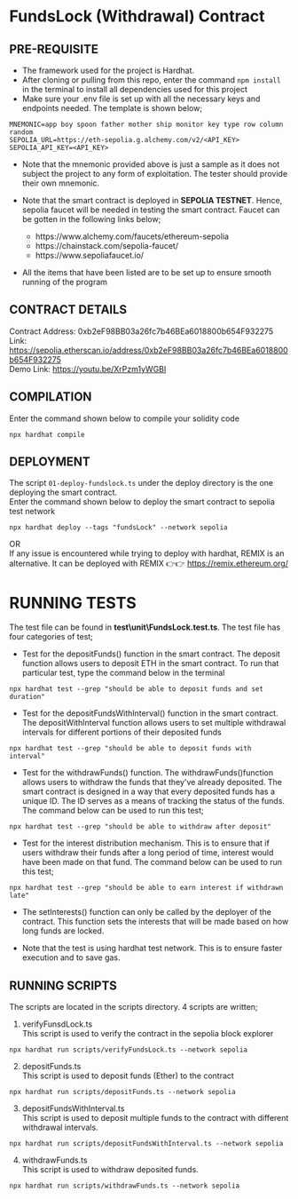 # FundsLock (Withdrawal) Contract

## PRE-REQUISITE

- The framework used for the project is Hardhat.
- After cloning or pulling from this repo, enter the command `npm install ` in the terminal to install all dependencies used for this project
- Make sure your .env file is set up with all the necessary keys and endpoints needed. The template is shown below;

```
MNEMONIC=app boy spoon father mother ship monitor key type row column random
SEPOLIA_URL=https://eth-sepolia.g.alchemy.com/v2/<API_KEY>
SEPOLIA_API_KEY=<API_KEY>
```

- Note that the mnemonic provided above is just a sample as it does not subject the project to any form of exploitation. The tester should provide their own mnemonic.
- Note that the smart contract is deployed in **SEPOLIA TESTNET**. Hence, sepolia faucet will be needed in testing the smart contract. Faucet can be gotten in the following links below;
    <ul>
    <li>https://www.alchemy.com/faucets/ethereum-sepolia</li>
    <li>https://chainstack.com/sepolia-faucet/</li>
    <li>https://www.sepoliafaucet.io/</li>
    </ul>

- All the items that have been listed are to be set up to ensure smooth running of the program

## CONTRACT DETAILS

Contract Address: 0xb2eF98BB03a26fc7b46BEa6018800b654F932275<br/>
Link: https://sepolia.etherscan.io/address/0xb2eF98BB03a26fc7b46BEa6018800b654F932275<br/>
Demo Link: https://youtu.be/XrPzm1yWGBI

## COMPILATION

Enter the command shown below to compile your solidity code

```
npx hardhat compile
```

## DEPLOYMENT

The script `01-deploy-fundslock.ts` under the deploy directory is the one deploying the smart contract.<br/>
Enter the command shown below to deploy the smart contract to sepolia test network

```
npx hardhat deploy --tags "fundsLock" --network sepolia
```

OR<br/>
If any issue is encountered while trying to deploy with hardhat, REMIX is an alternative. It can be deployed with REMIX 👉👉 https://remix.ethereum.org/

# RUNNING TESTS

The test file can be found in **test\unit\FundsLock.test.ts**. The test file has four categories of test;

- Test for the depositFunds() function in the smart contract. The deposit function allows users to deposit ETH in the smart contract. To run that particular test, type the command below in the terminal

```
npx hardhat test --grep "should be able to deposit funds and set duration"
```

- Test for the depositFundsWithInterval() function in the smart contract. The depositWithInterval function allows users to set multiple withdrawal intervals for different portions of their deposited funds

```
npx hardhat test --grep "should be able to deposit funds with interval"
```

- Test for the withdrawFunds() function. The withdrawFunds()function allows users to withdraw the funds that they've already deposited. The smart contract is designed in a way that every deposited funds has a unique ID. The ID serves as a means of tracking the status of the funds. The command below can be used to run this test;

```
npx hardhat test --grep "should be able to withdraw after deposit"
```

- Test for the interest distribution mechanism. This is to ensure that if users withdraw their funds after a long period of time, interest would have been made on that fund. The command below can be used to run this test;

```
npx hardhat test --grep "should be able to earn interest if withdrawn late"
```

- The setInterests() function can only be called by the deployer of the contract. This function sets the interests that will be made based on how long funds are locked.

- Note that the test is using hardhat test network. This is to ensure faster execution and to save gas.

## RUNNING SCRIPTS

The scripts are located in the scripts directory. 4 scripts are written; <br/>

1. verifyFunsdLock.ts <br/>
   This script is used to verify the contract in the sepolia block explorer
   

```
npx hardhat run scripts/verifyFundsLock.ts --network sepolia
```

2. depositFunds.ts <br/>
   This script is used to deposit funds (Ether) to the contract
   

```
npx hardhat run scripts/depositFunds.ts --network sepolia
```

3. depositFundsWithInterval.ts <br/>
   This script is used to deposit multiple funds to the contract with different withdrawal intervals.
   

```
npx hardhat run scripts/depositFundsWithInterval.ts --network sepolia
```

4. withdrawFunds.ts <br/>
   This script is used to withdraw deposited funds.
   

```
npx hardhat run scripts/withdrawFunds.ts --network sepolia
```